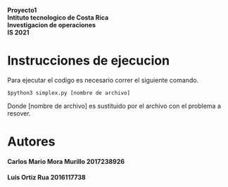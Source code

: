 **Proyecto1**\
**Intituto tecnologico de Costa Rica**\
**Investigacion de operaciones**\
**IS 2021**
# Instrucciones de ejecucion
Para ejecutar el codigo es necesario correr el siguiente comando.
~~~
$python3 simplex.py [nombre de archivo]
~~~

Donde [nombre de archivo] es sustituido por el archivo con el problema a resover.

# Autores

#### Carlos Mario Mora Murillo 2017238926
#### Luis Ortiz Rua 2016117738
